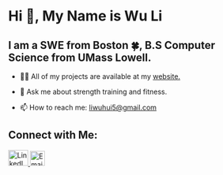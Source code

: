 # Hi 👋, My Name is Wu Li
## I am a SWE from Boston 🍀, B.S Computer Science from UMass Lowell.

- 👨‍💻 All of my projects are available at my <a href="wuhuili.com">website.</a>
  
- 💬 Ask me about strength training and fitness.
  
- 📫 How to reach me: liwuhui5@gmail.com

## Connect with Me:
<a href="https://www.linkedin.com/in/liwuhui">
  <img src="https://cdn.jsdelivr.net/gh/devicons/devicon/icons/linkedin/linkedin-original.svg" alt="LinkedIn" width="40" height="32"/>
</a>

<a href="mailto:liwuhui5@gmail.com">
  <img src="https://cdn.jsdelivr.net/gh/devicons/devicon/icons/google/google-original.svg" width="30" alt="Email"/>
</a>
